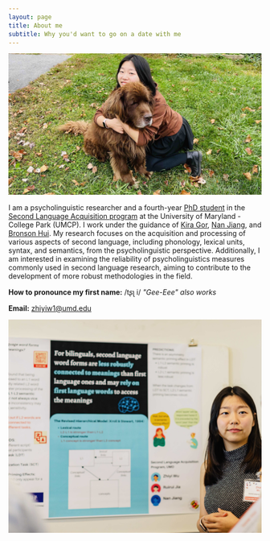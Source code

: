 ```yaml
---
layout: page
title: About me
subtitle: Why you'd want to go on a date with me
---
```


![my photo](Bruno.jpg)

I am a psycholinguistic researcher and a fourth-year [PhD student](https://arhusynergy.umd.edu/graduate-research/VoicesBlog#Secrets) in the [Second Language Acquisition program](https://sllc.umd.edu/directory/zhiyi-jenny-wu) at the University of Maryland - College Park (UMCP). I work under the guidance of [Kira Gor](https://sllc.umd.edu/directory/kira-gor), [Nan Jiang](https://sllc.umd.edu/directory/nan-jiang), and [Bronson Hui](https://bronson-hui.github.io/index.html). My research focuses on the acquisition and processing of various aspects of second language, including phonology, lexical units, syntax, and semantics, from the psycholinguistic perspective. Additionally, I am interested in examining the reliability of psycholinguistics measures commonly used in second language research, aiming to contribute to the development of more robust methodologies in the field.

**How to pronounce my first name:** /tʂʅ i/ _"Gee-Eee" also works_

**Email:** zhiyiw1@umd.edu

![my photo](Poster.jpg)
